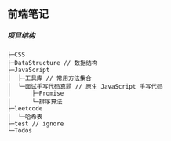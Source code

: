 ## 前端笔记

##### 项目结构
```tree /f /A >./test/tree.txt
├─CSS
├─DataStructure // 数据结构
├─JavaScript
│  ├─工具库 // 常用方法集合
│  └─面试手写代码真题 // 原生 JavaScript 手写代码
│      ├─Promise
│      └─排序算法
├─leetcode
│  └─哈希表
├─test // ignore
└─Todos
```
